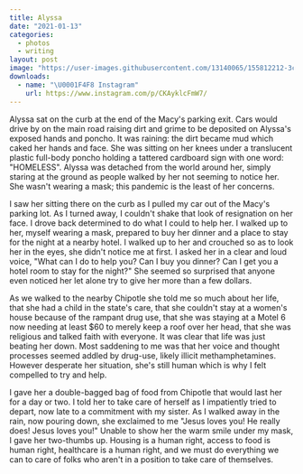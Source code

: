 ```yaml
---
title: Alyssa
date: "2021-01-13"
categories:
  - photos
  - writing
layout: post
image: "https://user-images.githubusercontent.com/13140065/155812212-3cf879df-b300-4c53-aacb-b30caa926221.jpg"
downloads:
  - name: "\U0001F4F8 Instagram"
    url: https://www.instagram.com/p/CKAyklcFmW7/
---
```


Alyssa sat on the curb at the end of the Macy's parking
exit. Cars would drive by on the main road raising dirt and
grime to be deposited on Alyssa's exposed hands and poncho.
It was raining: the dirt became mud which caked her hands
and face. She was sitting on her knees under a translucent
plastic full-body poncho holding a tattered cardboard sign
with one word: "HOMELESS". Alyssa was detached from the
world around her, simply staring at the ground as people
walked by her not seeming to notice her. She wasn't wearing
a mask; this pandemic is the least of her concerns.

I saw her sitting there on the curb as I pulled my car out
of the Macy's parking lot. As I turned away, I couldn't
shake that look of resignation on her face. I drove back
determined to do what I could to help her. I walked up to
her, myself wearing a mask, prepared to buy her dinner and a
place to stay for the night at a nearby hotel. I walked up
to her and crouched so as to look her in the eyes, she
didn't notice me at first. I asked her in a clear and loud
voice, "What can I do to help you? Can I buy you dinner? Can
I get you a hotel room to stay for the night?" She seemed so
surprised that anyone even noticed her let alone try to give
her more than a few dollars.

As we walked to the nearby Chipotle she told me so much
about her life, that she had a child in the state's care,
that she couldn't stay at a women's house because of the
rampant drug use, that she was staying at a Motel 6 now
needing at least $60 to merely keep a roof over her head,
that she was religious and talked faith with everyone. It
was clear that life was just beating her down. Most
saddening to me was that her voice and thought processes
seemed addled by drug-use, likely illicit methamphetamines.
However desperate her situation, she's still human which is
why I felt compelled to try and help.

I gave her a double-bagged bag of food from Chipotle that
would last her for a day or two. I told her to take care of
herself as I impatiently tried to depart, now late to a
commitment with my sister. As I walked away in the rain, now
pouring down, she exclaimed to me "Jesus loves you! He
really does! Jesus loves you!" Unable to show her the warm
smile under my mask, I gave her two-thumbs up. Housing is a
human right, access to food is human right, healthcare is a
human right, and we must do everything we can to care of
folks who aren't in a position to take care of themselves.

